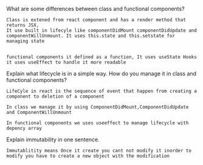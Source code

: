 
What are some differences between class and functional components?

    Class is extened from react component and has a render method that returns JSX,
    It use built in lifecyle like componentDidMount componentDidUpdate and componentWillUnmount. It uses this.state and this.setstate for managing state


    functional components it defined as a function, It uses useState Hooks
    it uses useEffect to handle it more readable

Explain what lifecycle is in a simple way. How do you manage it in class and functional components?

    LifeCyle in react is the sequence of event that happen from creating a component to deletion of a component

    In class we manage it by using ComponentDidMount,ComponentDidUpdate and ComponentWillUnmount

    In functional components we uses useeffect to manage lifecycle with depency array

Explain immutability in one sentence.

    Immutablitity means Once it create you cant not modify it inorder to modify you have to create a new object with the modification 